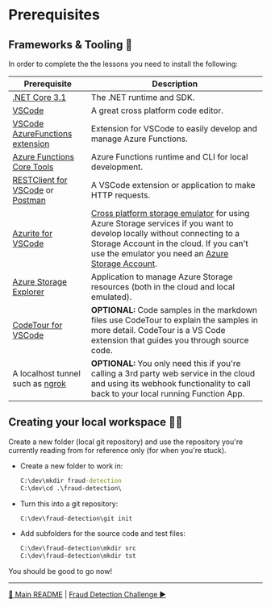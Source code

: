 # Prerequisites

## Frameworks & Tooling 🧰

In order to complete the the lessons you need to install the following:

|Prerequisite|Description
|-|-
|[.NET Core 3.1](https://dotnet.microsoft.com/download/dotnet-core)|The .NET runtime and SDK.
|[VSCode](https://code.visualstudio.com/Download)|A great cross platform code editor.
|[VSCode AzureFunctions extension](https://github.com/Microsoft/vscode-azurefunctions)|Extension for VSCode to easily develop and manage Azure Functions.
|[Azure Functions Core Tools](https://github.com/Azure/azure-functions-core-tools)|Azure Functions runtime and CLI for local development.
|[RESTClient for VSCode](https://marketplace.visualstudio.com/items?itemName=humao.rest-client) or [Postman](https://www.postman.com/)|A VSCode extension or application to make HTTP requests.
|[Azurite for VSCode](https://marketplace.visualstudio.com/items?itemName=Azurite.azurite)|[Cross platform storage emulator](https://docs.microsoft.com/en-us/azure/storage/common/storage-use-azurite?tabs=visual-studio) for using Azure Storage services if you want to develop locally without connecting to a Storage Account in the cloud. If you can't use the emulator you need an [Azure Storage Account](https://docs.microsoft.com/en-us/azure/storage/common/storage-account-create?tabs=azure-portal).
|[Azure Storage Explorer](https://azure.microsoft.com/en-us/features/storage-explorer/)|Application to manage Azure Storage resources (both in the cloud and local emulated).
|[CodeTour for VSCode](https://marketplace.visualstudio.com/items?itemName=vsls-contrib.codetour)|**OPTIONAL:** Code samples in the markdown files use CodeTour to explain the samples in more detail. CodeTour is a VS Code extension that guides you through source code.
| A localhost tunnel such as [ngrok](https://ngrok.com/) | **OPTIONAL:** You only need this if you're calling a 3rd party web service in the cloud and using its webhook functionality to call back to your local running Function App.

## Creating your local workspace 👩‍💻

Create a new folder (local git repository) and use the repository you're currently reading from for reference only (for when you're stuck).

- Create a new folder to work in:

    ```cmd
    C:\dev\mkdir fraud-detection
    C:\dev\cd .\fraud-detection\
    ```

- Turn this into a git repository:

    ```cmd
    C:\dev\fraud-detection\git init
    ```

- Add subfolders for the source code and test files:

    ```cmd
    C:\dev\fraud-detection\mkdir src
    C:\dev\fraud-detection\mkdir tst
    ```

You should be good to go now!

---
[🔼 Main README](../../README.md) | [Fraud Detection Challenge ▶](frauddetection.md)
